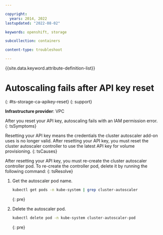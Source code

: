 ```yaml
---

copyright: 
  years: 2014, 2022
lastupdated: "2022-08-02"

keywords: openshift, storage

subcollection: containers

content-type: troubleshoot

---
```



{{site.data.keyword.attribute-definition-list}}



# Autoscaling fails after API key reset
{: #ts-storage-ca-apikey-reset}
{: support}

**Infrastructure provider**:
VPC


After you reset your API key, autoscaling fails with an IAM permission error.
{: tsSymptoms}


Resetting your API key means the credentials the cluster autoscaler add-on uses is no longer valid. After resetting your API key, you must reset the cluster autoscaler controller to use the latest API key for volume provisioning.
{: tsCauses}


After resetting your API key, you must re-create the cluster autoscaler controller pod. To re-create the controller pod, delete it by running the following command:
{: tsResolve}

1. Get the autoscaler pod name.

    ```sh
    kubectl get pods -n kube-system | grep cluster-autoscaler
    ```
    {: pre}
    
1. Delete the autoscaler pod.

    ```sh
    kubectl delete pod -n kube-system cluster-autoscaler-pod
    ```
    {: pre}







